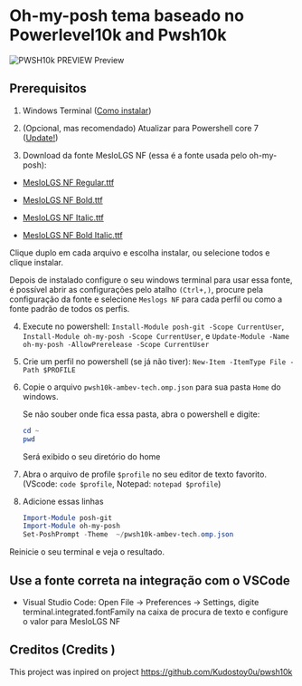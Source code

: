 # Oh-my-posh tema baseado no Powerlevel10k and Pwsh10k


![PWSH10k PREVIEW](https://user-images.githubusercontent.com/18193204/139718154-581fdd9a-398a-47b1-9741-630ef5cff7f7.png)<space><space>
Preview
 
## Prerequisitos

1. Windows Terminal ([Como instalar](https://docs.microsoft.com/en-us/windows/terminal/get-started "Instalar windows terminal"))

2. (Opcional, mas recomendado) Atualizar para Powershell core 7  ([Update!](https://docs.microsoft.com/en-us/powershell/scripting/install/migrating-from-windows-powershell-51-to-powershell-7?view=powershell-7.1))

3. Download da fonte MesloLGS NF (essa é a fonte usada pelo oh-my-posh):


* [MesloLGS NF Regular.ttf](https://github.com/romkatv/dotfiles-public/raw/master/.local/share/fonts/NerdFonts/MesloLGS%20NF%20Regular.ttf)

* [MesloLGS NF Bold.ttf](https://github.com/romkatv/dotfiles-public/raw/master/.local/share/fonts/NerdFonts/MesloLGS%20NF%20Bold.ttf)

* [MesloLGS NF Italic.ttf](https://github.com/romkatv/dotfiles-public/raw/master/.local/share/fonts/NerdFonts/MesloLGS%20NF%20Italic.ttf)

* [MesloLGS NF Bold Italic.ttf](https://github.com/romkatv/dotfiles-public/raw/master/.local/share/fonts/NerdFonts/MesloLGS%20NF%20Bold%20Italic.ttf)

Clique duplo em cada arquivo e escolha instalar, ou selecione todos e clique instalar.

Depois de instalado configure o seu windows terminal para usar essa fonte, é possível abrir as configurações pelo atalho `(Ctrl+,)`, procure pela configuração da fonte e selecione `Meslogs NF` para cada perfil ou como a fonte padrão de todos os perfis.


4. Execute no powershell: `Install-Module posh-git -Scope CurrentUser`, `Install-Module oh-my-posh -Scope CurrentUser`, e `Update-Module -Name oh-my-posh -AllowPrerelease -Scope CurrentUser`

5. Crie um perfil no powershell (se já não tiver): `New-Item -ItemType File -Path $PROFILE`

6. Copie o arquivo `pwsh10k-ambev-tech.omp.json` para sua pasta `Home` do windows.

    Se não souber onde fica essa pasta, abra o powershell e digite:


    ```powershell
    cd ~  
    pwd
    ```

    Será exibido o seu diretório do home


7. Abra o arquivo de profile `$profile` no seu editor de texto favorito. (VScode: `code $profile`, Notepad: `notepad $profile`)


8. Adicione essas linhas

    ```powershell
    Import-Module posh-git
    Import-Module oh-my-posh
    Set-PoshPrompt -Theme  ~/pwsh10k-ambev-tech.omp.json
    ```

Reinicie o seu terminal e veja o resultado.

## Use a fonte correta na integração com o VSCode

* Visual Studio Code: Open File → Preferences → Settings, digite terminal.integrated.fontFamily na caixa de procura de texto e configure o valor para MesloLGS NF


## Creditos (Credits )
  This project was inpired on project https://github.com/Kudostoy0u/pwsh10k